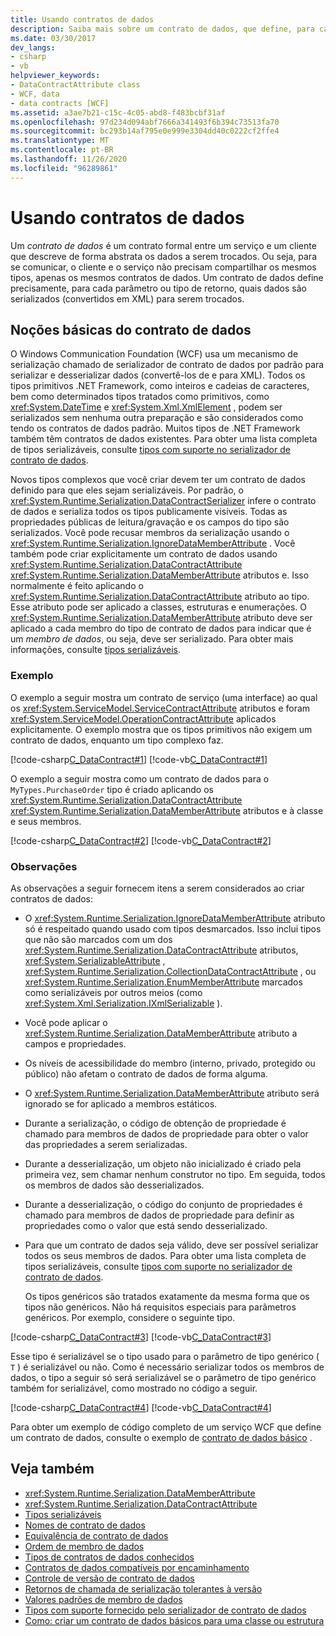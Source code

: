 ```yaml
---
title: Usando contratos de dados
description: Saiba mais sobre um contrato de dados, que define, para cada parâmetro ou tipo de retorno, quais dados são serializados para serem trocados entre um cliente e servidor WCF.
ms.date: 03/30/2017
dev_langs:
- csharp
- vb
helpviewer_keywords:
- DataContractAttribute class
- WCF, data
- data contracts [WCF]
ms.assetid: a3ae7b21-c15c-4c05-abd8-f483bcbf31af
ms.openlocfilehash: 97d234d094abf7666a341493f6b394c73513fa70
ms.sourcegitcommit: bc293b14af795e0e999e3304dd40c0222cf2ffe4
ms.translationtype: MT
ms.contentlocale: pt-BR
ms.lasthandoff: 11/26/2020
ms.locfileid: "96289861"
---
```

# <a name="using-data-contracts"></a>Usando contratos de dados

Um *contrato de dados* é um contrato formal entre um serviço e um cliente que descreve de forma abstrata os dados a serem trocados. Ou seja, para se comunicar, o cliente e o serviço não precisam compartilhar os mesmos tipos, apenas os mesmos contratos de dados. Um contrato de dados define precisamente, para cada parâmetro ou tipo de retorno, quais dados são serializados (convertidos em XML) para serem trocados.  
  
## <a name="data-contract-basics"></a>Noções básicas do contrato de dados  

 O Windows Communication Foundation (WCF) usa um mecanismo de serialização chamado de serializador de contrato de dados por padrão para serializar e desserializar dados (convertê-los de e para XML). Todos os tipos primitivos .NET Framework, como inteiros e cadeias de caracteres, bem como determinados tipos tratados como primitivos, como <xref:System.DateTime> e <xref:System.Xml.XmlElement> , podem ser serializados sem nenhuma outra preparação e são considerados como tendo os contratos de dados padrão. Muitos tipos de .NET Framework também têm contratos de dados existentes. Para obter uma lista completa de tipos serializáveis, consulte [tipos com suporte no serializador de contrato de dados](types-supported-by-the-data-contract-serializer.md).  
  
 Novos tipos complexos que você criar devem ter um contrato de dados definido para que eles sejam serializáveis. Por padrão, o <xref:System.Runtime.Serialization.DataContractSerializer> infere o contrato de dados e serializa todos os tipos publicamente visíveis. Todas as propriedades públicas de leitura/gravação e os campos do tipo são serializados. Você pode recusar membros da serialização usando o <xref:System.Runtime.Serialization.IgnoreDataMemberAttribute> . Você também pode criar explicitamente um contrato de dados usando <xref:System.Runtime.Serialization.DataContractAttribute> <xref:System.Runtime.Serialization.DataMemberAttribute> atributos e. Isso normalmente é feito aplicando o <xref:System.Runtime.Serialization.DataContractAttribute> atributo ao tipo. Esse atributo pode ser aplicado a classes, estruturas e enumerações. O <xref:System.Runtime.Serialization.DataMemberAttribute> atributo deve ser aplicado a cada membro do tipo de contrato de dados para indicar que é um *membro de dados*, ou seja, deve ser serializado. Para obter mais informações, consulte [tipos serializáveis](serializable-types.md).  
  
### <a name="example"></a>Exemplo  

 O exemplo a seguir mostra um contrato de serviço (uma interface) ao qual os <xref:System.ServiceModel.ServiceContractAttribute> atributos e foram <xref:System.ServiceModel.OperationContractAttribute> aplicados explicitamente. O exemplo mostra que os tipos primitivos não exigem um contrato de dados, enquanto um tipo complexo faz.  
  
 [!code-csharp[C_DataContract#1](../../../../samples/snippets/csharp/VS_Snippets_CFX/c_datacontract/cs/source.cs#1)]
 [!code-vb[C_DataContract#1](../../../../samples/snippets/visualbasic/VS_Snippets_CFX/c_datacontract/vb/source.vb#1)]  
  
 O exemplo a seguir mostra como um contrato de dados para o `MyTypes.PurchaseOrder` tipo é criado aplicando os <xref:System.Runtime.Serialization.DataContractAttribute> <xref:System.Runtime.Serialization.DataMemberAttribute> atributos e à classe e seus membros.  
  
 [!code-csharp[C_DataContract#2](../../../../samples/snippets/csharp/VS_Snippets_CFX/c_datacontract/cs/source.cs#2)]
 [!code-vb[C_DataContract#2](../../../../samples/snippets/visualbasic/VS_Snippets_CFX/c_datacontract/vb/source.vb#2)]  
  
### <a name="notes"></a>Observações  

 As observações a seguir fornecem itens a serem considerados ao criar contratos de dados:  
  
- O <xref:System.Runtime.Serialization.IgnoreDataMemberAttribute> atributo só é respeitado quando usado com tipos desmarcados. Isso inclui tipos que não são marcados com um dos <xref:System.Runtime.Serialization.DataContractAttribute> atributos, <xref:System.SerializableAttribute> , <xref:System.Runtime.Serialization.CollectionDataContractAttribute> , ou <xref:System.Runtime.Serialization.EnumMemberAttribute> marcados como serializáveis por outros meios (como <xref:System.Xml.Serialization.IXmlSerializable> ).  
  
- Você pode aplicar o <xref:System.Runtime.Serialization.DataMemberAttribute> atributo a campos e propriedades.  
  
- Os níveis de acessibilidade do membro (interno, privado, protegido ou público) não afetam o contrato de dados de forma alguma.  
  
- O <xref:System.Runtime.Serialization.DataMemberAttribute> atributo será ignorado se for aplicado a membros estáticos.  
  
- Durante a serialização, o código de obtenção de propriedade é chamado para membros de dados de propriedade para obter o valor das propriedades a serem serializadas.  
  
- Durante a desserialização, um objeto não inicializado é criado pela primeira vez, sem chamar nenhum construtor no tipo. Em seguida, todos os membros de dados são desserializados.  
  
- Durante a desserialização, o código do conjunto de propriedades é chamado para membros de dados de propriedade para definir as propriedades como o valor que está sendo desserializado.  
  
- Para que um contrato de dados seja válido, deve ser possível serializar todos os seus membros de dados. Para obter uma lista completa de tipos serializáveis, consulte [tipos com suporte no serializador de contrato de dados](types-supported-by-the-data-contract-serializer.md).  
  
     Os tipos genéricos são tratados exatamente da mesma forma que os tipos não genéricos. Não há requisitos especiais para parâmetros genéricos. Por exemplo, considere o seguinte tipo.  
  
 [!code-csharp[C_DataContract#3](../../../../samples/snippets/csharp/VS_Snippets_CFX/c_datacontract/cs/source.cs#3)]
 [!code-vb[C_DataContract#3](../../../../samples/snippets/visualbasic/VS_Snippets_CFX/c_datacontract/vb/source.vb#3)]  
  
 Esse tipo é serializável se o tipo usado para o parâmetro de tipo genérico ( `T` ) é serializável ou não. Como é necessário serializar todos os membros de dados, o tipo a seguir só será serializável se o parâmetro de tipo genérico também for serializável, como mostrado no código a seguir.  
  
 [!code-csharp[C_DataContract#4](../../../../samples/snippets/csharp/VS_Snippets_CFX/c_datacontract/cs/source.cs#4)]
 [!code-vb[C_DataContract#4](../../../../samples/snippets/visualbasic/VS_Snippets_CFX/c_datacontract/vb/source.vb#4)]  
  
 Para obter um exemplo de código completo de um serviço WCF que define um contrato de dados, consulte o exemplo de [contrato de dados básico](../samples/basic-data-contract.md) .  
  
## <a name="see-also"></a>Veja também

- <xref:System.Runtime.Serialization.DataMemberAttribute>
- <xref:System.Runtime.Serialization.DataContractAttribute>
- [Tipos serializáveis](serializable-types.md)
- [Nomes de contrato de dados](data-contract-names.md)
- [Equivalência de contrato de dados](data-contract-equivalence.md)
- [Ordem de membro de dados](data-member-order.md)
- [Tipos de contratos de dados conhecidos](data-contract-known-types.md)
- [Contratos de dados compatíveis por encaminhamento](forward-compatible-data-contracts.md)
- [Controle de versão de contrato de dados](data-contract-versioning.md)
- [Retornos de chamada de serialização tolerantes à versão](version-tolerant-serialization-callbacks.md)
- [Valores padrões de membro de dados](data-member-default-values.md)
- [Tipos com suporte fornecido pelo serializador de contrato de dados](types-supported-by-the-data-contract-serializer.md)
- [Como: criar um contrato de dados básicos para uma classe ou estrutura](how-to-create-a-basic-data-contract-for-a-class-or-structure.md)
